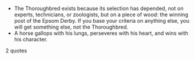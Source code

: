  - The Thoroughbred exists because its selection has depended, not on experts, technicians, or zoologists, but on a piece of wood: the winning post of the Epsom Derby. If you base your criteria on anything else, you will get something else, not the Thoroughbred.
 - A horse gallops with his lungs, perseveres with his heart, and wins with his character.

2 quotes